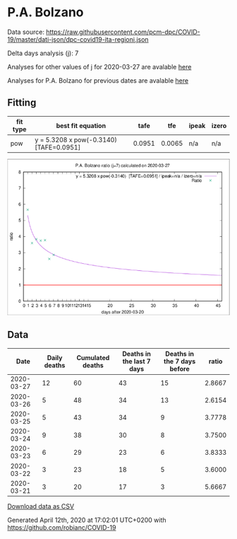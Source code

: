 # P.A. Bolzano

Data source: https://raw.githubusercontent.com/pcm-dpc/COVID-19/master/dati-json/dpc-covid19-ita-regioni.json

Delta days analysis (j): 7

Analyses for other values of j for 2020-03-27 are avalable [here](../2020-03-27/README.md)

Analyses for P.A. Bolzano for previous dates are avalable [here](../README.md)

## Fitting 
|fit type|best fit equation|tafe|tfe|ipeak|izero|
|-------|-----|--------|------|---|---|
|pow|y = 5.3208 x pow(-0.3140)  [TAFE=0.0951]|0.0951|0.0065|n/a|n/a|

![Plot](COVID-19_p.a._bolzano_j7_2020-03-27.png)

## Data
|Date|Daily deaths|Cumulated deaths|Deaths in the last 7 days|Deaths in the 7 days before|ratio|
|----|----------|-----------|-------|--------------------|-----|
|2020-03-27|12|60|43|15|2.8667|
|2020-03-26|5|48|34|13|2.6154|
|2020-03-25|5|43|34|9|3.7778|
|2020-03-24|9|38|30|8|3.7500|
|2020-03-23|6|29|23|6|3.8333|
|2020-03-22|3|23|18|5|3.6000|
|2020-03-21|3|20|17|3|5.6667|

[Download data as CSV](COVID-19_p.a._bolzano_j7_2020-03-27.csv)

Generated April 12th, 2020 at 17:02:01 UTC+0200 with https://github.com/robianc/COVID-19
